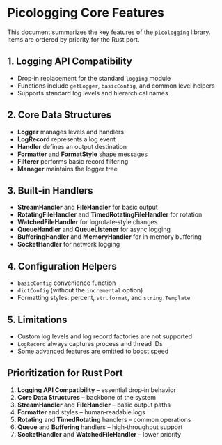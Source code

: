 # Picologging Core Features

This document summarizes the key features of the `picologging` library.
Items are ordered by priority for the Rust port.

## 1. Logging API Compatibility

- Drop‑in replacement for the standard `logging` module
- Functions include `getLogger`, `basicConfig`, and common level helpers
- Supports standard log levels and hierarchical names

## 2. Core Data Structures

- **Logger** manages levels and handlers
- **LogRecord** represents a log event
- **Handler** defines an output destination
- **Formatter** and **FormatStyle** shape messages
- **Filterer** performs basic record filtering
- **Manager** maintains the logger tree

## 3. Built‑in Handlers

- **StreamHandler** and **FileHandler** for basic output
- **RotatingFileHandler** and **TimedRotatingFileHandler** for rotation
- **WatchedFileHandler** for logrotate‑style changes
- **QueueHandler** and **QueueListener** for async logging
- **BufferingHandler** and **MemoryHandler** for in‑memory buffering
- **SocketHandler** for network logging

## 4. Configuration Helpers

- `basicConfig` convenience function
- `dictConfig` (without the `incremental` option)
- Formatting styles: percent, `str.format`, and `string.Template`

## 5. Limitations

- Custom log levels and log record factories are not supported
- `LogRecord` always captures process and thread IDs
- Some advanced features are omitted to boost speed

## Prioritization for Rust Port

1. **Logging API Compatibility** – essential drop‑in behavior
2. **Core Data Structures** – backbone of the system
3. **StreamHandler** and **FileHandler** – basic output paths
4. **Formatter** and styles – human‑readable logs
5. **Rotating** and **TimedRotating** handlers – common operations
6. **Queue** and **Buffering** handlers – high‑throughput support
7. **SocketHandler** and **WatchedFileHandler** – lower priority
